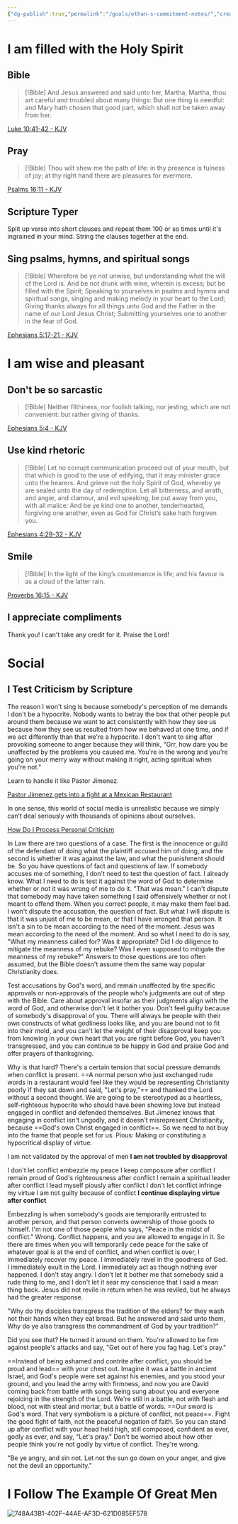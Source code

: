 ```yaml
---
{"dg-publish":true,"permalink":"/goals/ethan-s-commitment-notes/","created":"","updated":""}
---
```



# I am filled with the Holy Spirit

## Bible

> [!Bible] 
> And Jesus answered and said unto her,
>Martha, Martha, thou art careful and troubled about many things:
But one thing is needful: and Mary hath chosen that good part, which shall not be taken away from her. 
> 
  [Luke 10:41-42 - KJV](https://bible-api.com/Luke+10:41-42?translation=kjv)

## Pray

> [!Bible] 
> Thou wilt shew me the path of life: in thy presence
>is fulness of joy; at thy right hand
there are pleasures for evermore. 
> 
  [Psalms 16:11 - KJV](https://bible-api.com/Psalm+16:11?translation=kjv)

## Scripture Typer

Split up verse into short clauses and repeat them 100 or so times until it's ingrained in your mind. String the clauses together at the end.

## Sing psalms, hymns, and spiritual songs

> [!Bible] 
> Wherefore be ye not unwise, but understanding what the will of the Lord
>is.
And be not drunk with wine, wherein is excess; but be filled with the Spirit;
>Speaking to yourselves in psalms and hymns and spiritual songs, singing and making melody in your heart to the Lord;
>Giving thanks always for all things unto God and the Father in the name of our Lord Jesus Christ;
>Submitting yourselves one to another in the fear of God.
> 
> 
  [Ephesians 5:17-21 - KJV](https://bible-api.com/Ephesians+5:17-21?translation=kjv)

# I am wise and pleasant

## Don't be so sarcastic

> [!Bible] 
> Neither filthiness, nor foolish talking, nor jesting, which are not convenient: but rather giving of thanks.
> 
> 
  [Ephesians 5:4 - KJV](https://bible-api.com/Ephesians+5:4?translation=kjv)

## Use kind rhetoric

> [!Bible] 
> Let no corrupt communication proceed out of your mouth, but that which is good to the use of edifying, that it may minister grace unto the hearers.
>And grieve not the holy Spirit of God, whereby ye are sealed unto the day of redemption.
>Let all bitterness, and wrath, and anger, and clamour, and evil speaking, be put away from you, with all malice:
>And be ye kind one to another, tenderhearted, forgiving one another, even as God for Christ’s sake hath forgiven you.
> 
> 
  [Ephesians 4:29-32 - KJV](https://bible-api.com/Ephesians+4:29-32?translation=kjv)

## Smile

> [!Bible] 
> In the light of the king’s countenance
>is life; and his favour
is as a cloud of the latter rain. 
> 
  [Proverbs 16:15 - KJV](https://bible-api.com/Proverbs+16:15?translation=kjv)

## I appreciate compliments

Thank you!
I can't take any credit for it.
Praise the Lord!

# Social

## I Test Criticism by Scripture

The reason I won't sing is because somebody's perception of me demands I don't be a hypocrite. Nobody wants to betray the box that other people put around them because we want to act consistently with how they see us because how they see us resulted from how we behaved at one time, and if we act differently than that we're a hypocrite. I don't want to sing after provoking someone to anger because they will think, "Grr, how dare you be unaffected by the problems you caused me. You're in the wrong and you're going on your merry way without making it right, acting spiritual when you're not."

Learn to handle it like Pastor Jimenez.

[Pastor Jimenez gets into a fight at a Mexican Restaurant](https://www.youtube.com/watch?v=-2SNl59jjlw)

In one sense, this world of social media is unrealistic because we simply can’t deal seriously with thousands of opinions about ourselves.

[How Do I Process Personal Criticism](https://www.desiringgod.org/interviews/how-do-i-process-personal-criticism)

In Law there are two questions of a case. The first is the innocence or guild of the defendant of doing what the plaintiff accused him of doing, and the second is whether it was against the law, and what the punishment should be. So you have questions of fact and questions of law. If somebody accuses me of something, I don't need to test the question of fact. I already know. What I need to do is test it against the word of God to determine whether or not it was wrong of me to do it. "That was mean." I can't dispute that somebody may have taken something I said offensively whether or not I meant to offend them. When you correct people, it may make them feel bad. I won't dispute the accusation, the question of fact. But what I will dispute is that it was unjust of me to be mean, or that I have wronged that person. It isn't a sin to be mean according to the need of the moment. Jesus was mean according to the need of the moment. And so what I need to do is say, "What my meanness called for? Was it appropriate? Did I do diligence to mitigate the meanness of my rebuke? Was I even supposed to mitigate the meanness of my rebuke?" Answers to those questions are too often assumed, but the Bible doesn't assume them the same way popular Christianity does.

Test accusations by God's word, and remain unaffected by the specific approvals or non-approvals of the people who's judgments are out of step with the Bible. Care about approval insofar as their judgments align with the word of God, and otherwise don't let it bother you. Don't feel guilty because of somebody's disapproval of you. There will always be people with their own constructs of what godliness looks like, and you are bound not to fit into their mold, and you can't let the weight of their disapproval keep you from knowing in your own heart that you are right before God, you haven't transgressed, and you can continue to be happy in God and praise God and offer prayers of thanksgiving.

Why is that hard? There's a certain tension that social pressure demands when conflict is present. ==A normal person who just exchanged rude words in a restaurant would feel like they would be representing Christianity poorly if they sat down and said, "Let's pray,"== and thanked the Lord without a second thought. We are going to be stereotyped as a heartless, self-righteous hypocrite who should have been showing love but instead engaged in conflict and defended themselves. But Jimenez knows that engaging in conflict isn't ungodly, and it doesn't misrepresent Christianity, because ==God's own Christ engaged in conflict==. So we need to not buy into the frame that people set for us. Pious: Making or constituting a hypocritical display of virtue.

I am not validated by the approval of men
**I am not troubled by disapproval**

I don't let conflict embezzle my peace
I keep composure after conflict
I remain proud of God's righteousness after conflict
I remain a spiritual leader after conflict
I lead myself piously after conflict
I don't let conflict infringe my virtue
I am not guilty because of conflict
**I continue displaying virtue after conflict**

Embezzling is when somebody's goods are temporarily entrusted to another person, and that person converts ownership of those goods to himself. I'm not one of those people who says, "Peace in the midst of conflict." Wrong. Conflict happens, and you are allowed to engage in it. So there are times when you will temporarily cede peace for the sake of whatever goal is at the end of conflict, and when conflict is over, I immediately recover my peace. I immediately revel in the goodness of God. I immediately exult in the Lord. I immediately act as though nothing ever happened. I don't stay angry. I don't let it bother me that somebody said a rude thing to me, and I don't let it sear my conscience that I said a mean thing back. Jesus did not revile in return when he was reviled, but he always had the greater response. 

"Why do thy disciples transgress the tradition of the elders? for they wash not their hands when they eat bread. But he answered and said unto them, Why do ye also transgress the commandment of God by your tradition?"

Did you see that? He turned it around on them. You're allowed to be firm against people's attacks and say, "Get out of here you fag hag. Let's pray."

==Instead of being ashamed and contrite after conflict, you should be proud and lead== with your chest out. Imagine it was a battle in ancient Israel, and God's people were set against his enemies, and you stood your ground, and you lead the army with firmness, and now you are David coming back from battle with songs being sung about you and everyone rejoicing in the strength of the Lord. We're still in a battle, not with flesh and blood, not with steal and mortar, but a battle of words. ==Our sword is God's word. That very symbolism is a picture of conflict, not peace==. Fight the good fight of faith, not the peaceful negation of faith. So you can stand up after conflict with your head held high, still composed, confident as ever, godly as ever, and say, "Let's pray." Don't be worried about how other people think you're not godly by virtue of conflict. They're wrong.

"Be ye angry, and sin not. Let not the sun go down on your anger, and give not the devil an opportunity."

# I Follow The Example Of Great Men

 ![748A43B1-402F-44AE-AF3D-621D085EF578](https://i.imgur.com/OPVEVha.jpg)